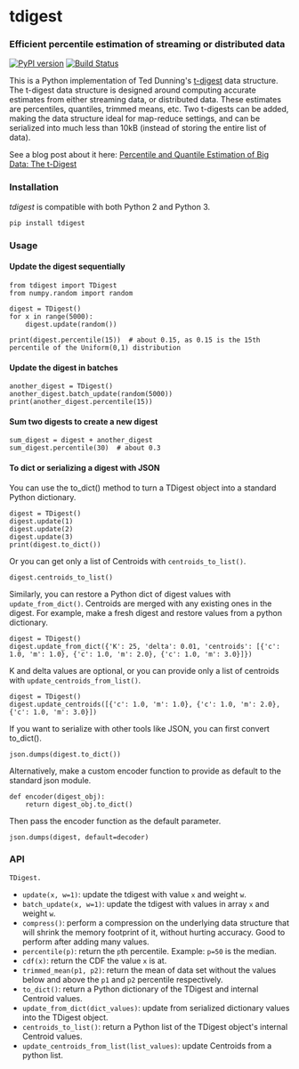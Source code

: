 # tdigest
### Efficient percentile estimation of streaming or distributed data
[![PyPI version](https://badge.fury.io/py/tdigest.svg)](https://badge.fury.io/py/tdigest)
[![Build Status](https://travis-ci.org/CamDavidsonPilon/tdigest.svg?branch=master)](https://travis-ci.org/CamDavidsonPilon/tdigest)


This is a Python implementation of Ted Dunning's [t-digest](https://github.com/tdunning/t-digest) data structure. The t-digest data structure is designed around computing accurate estimates from either streaming data, or distributed data. These estimates are percentiles, quantiles, trimmed means, etc. Two t-digests can be added, making the data structure ideal for map-reduce settings, and can be serialized into much less than 10kB (instead of storing the entire list of data).

See a blog post about it here: [Percentile and Quantile Estimation of Big Data: The t-Digest](http://dataorigami.net/blogs/napkin-folding/19055451-percentile-and-quantile-estimation-of-big-data-the-t-digest)


### Installation
*tdigest* is compatible with both Python 2 and Python 3. 

```
pip install tdigest
```

### Usage

#### Update the digest sequentially

```
from tdigest import TDigest
from numpy.random import random

digest = TDigest()
for x in range(5000):
    digest.update(random())

print(digest.percentile(15))  # about 0.15, as 0.15 is the 15th percentile of the Uniform(0,1) distribution
```

#### Update the digest in batches

```
another_digest = TDigest()
another_digest.batch_update(random(5000))
print(another_digest.percentile(15))
```

#### Sum two digests to create a new digest

```
sum_digest = digest + another_digest 
sum_digest.percentile(30)  # about 0.3
```

#### To dict or serializing a digest with JSON

You can use the to_dict() method to turn a TDigest object into a standard Python dictionary.
```
digest = TDigest()
digest.update(1)
digest.update(2)
digest.update(3)
print(digest.to_dict())
```
Or you can get only a list of Centroids with `centroids_to_list()`.
```
digest.centroids_to_list()
```

Similarly, you can restore a Python dict of digest values with `update_from_dict()`. Centroids are merged with any existing ones in the digest.
For example, make a fresh digest and restore values from a python dictionary.
```
digest = TDigest()
digest.update_from_dict({'K': 25, 'delta': 0.01, 'centroids': [{'c': 1.0, 'm': 1.0}, {'c': 1.0, 'm': 2.0}, {'c': 1.0, 'm': 3.0}]})
```

K and delta values are optional, or you can provide only a list of centroids with `update_centroids_from_list()`.
```
digest = TDigest()
digest.update_centroids([{'c': 1.0, 'm': 1.0}, {'c': 1.0, 'm': 2.0}, {'c': 1.0, 'm': 3.0}])
```

If you want to serialize with other tools like JSON, you can first convert to_dict().
```
json.dumps(digest.to_dict())
```

Alternatively, make a custom encoder function to provide as default to the standard json module.
```
def encoder(digest_obj):
    return digest_obj.to_dict()
```
Then pass the encoder function as the default parameter.
```
json.dumps(digest, default=decoder)
```


### API 

`TDigest.`

 - `update(x, w=1)`: update the tdigest with value `x` and weight `w`.
 - `batch_update(x, w=1)`: update the tdigest with values in array `x` and weight `w`.
 - `compress()`: perform a compression on the underlying data structure that will shrink the memory footprint of it, without hurting accuracy. Good to perform after adding many values. 
 - `percentile(p)`: return the `p`th percentile. Example: `p=50` is the median.
 - `cdf(x)`: return the CDF the value `x` is at. 
 - `trimmed_mean(p1, p2)`: return the mean of data set without the values below and above the `p1` and `p2` percentile respectively. 
 - `to_dict()`: return a Python dictionary of the TDigest and internal Centroid values.
 - `update_from_dict(dict_values)`: update from serialized dictionary values into the TDigest object.
 - `centroids_to_list()`: return a Python list of the TDigest object's internal Centroid values.
 - `update_centroids_from_list(list_values)`: update Centroids from a python list.

 



